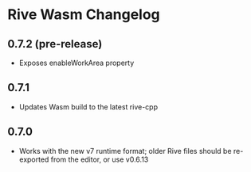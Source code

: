 # Rive Wasm Changelog

## 0.7.2 (pre-release)
- Exposes enableWorkArea property
## 0.7.1
- Updates Wasm build to the latest rive-cpp
## 0.7.0
- Works with the new v7 runtime format; older Rive files should be re-exported from the editor, or use v0.6.13